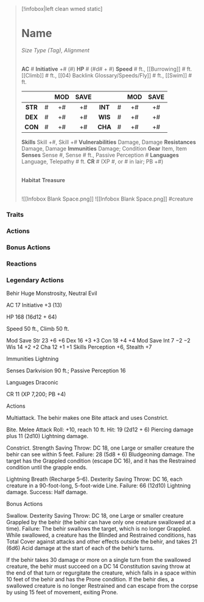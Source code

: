 > [!infobox|left clean wmed static]
> # Name
> *Size Type (Tag), Alignment*
> 
> | |
> | - |
> **AC** # **Initiative** +# (#)
> **HP** # (#d# + #)
> **Speed** # ft., [[Burrowing]] # ft. [[Climb]] # ft., [[04) Backlink Glossary/Speeds/Fly]] # ft., [[Swim]] # ft.
> 
> | | | MOD | SAVE | | | MOD | SAVE |
> | :-: | :-: | :-: | :-: | :-: | :-: | :-: | :-: |
> | **STR** | # | +# | +# | **INT** | # | +# | +# | 
> | **DEX** | # | +# | +# | **WIS** | # | +# | +# |
> | **CON** | # | +# | +# | **CHA** | # | +# | +# |
> **Skills** Skill +#, Skill +#
> **Vulnerabilities** Damage, Damage
> **Resistances** Damage, Damage
> **Immunities** Damage; Condition
> **Gear** Item, Item
> **Senses** Sense #, Sense # ft., Passive Perception #
> **Languages** Language, Telepathy # ft.
> **CR** # (XP #, or # in lair; PB +#)
>
> | |
> | - |
> **Habitat**
> **Treasure**
> 
> | |
> | - |
> ![[Infobox Blank Space.png]]
> ![[Infobox Blank Space.png]]
> #creature 


### Traits
### Actions
### Bonus Actions
### Reactions
### Legendary Actions
Behir
Huge Monstrosity, Neutral Evil

AC 17 Initiative +3 (13)

HP 168 (16d12 + 64)

Speed 50 ft., Climb 50 ft.

Mod	Save
Str	23	+6	+6
Dex	16	+3	+3
Con	18	+4	+4
Mod	Save
Int	7	−2	−2
Wis	14	+2	+2
Cha	12	+1	+1
Skills Perception +6, Stealth +7

Immunities Lightning

Senses Darkvision 90 ft.; Passive Perception 16

Languages Draconic

CR 11 (XP 7,200; PB +4)

Actions

Multiattack. The behir makes one Bite attack and uses Constrict.

Bite. Melee Attack Roll: +10, reach 10 ft. Hit: 19 (2d12 + 6) Piercing damage plus 11 (2d10) Lightning damage.

Constrict. Strength Saving Throw: DC 18, one Large or smaller creature the behir can see within 5 feet. Failure: 28 (5d8 + 6) Bludgeoning damage. The target has the Grappled condition (escape DC 16), and it has the Restrained condition until the grapple ends.

Lightning Breath (Recharge 5–6). Dexterity Saving Throw: DC 16, each creature in a 90-foot-long, 5-foot-wide Line. Failure: 66 (12d10) Lightning damage. Success: Half damage.

Bonus Actions

Swallow. Dexterity Saving Throw: DC 18, one Large or smaller creature Grappled by the behir (the behir can have only one creature swallowed at a time). Failure: The behir swallows the target, which is no longer Grappled. While swallowed, a creature has the Blinded and Restrained conditions, has Total Cover against attacks and other effects outside the behir, and takes 21 (6d6) Acid damage at the start of each of the behir’s turns.

If the behir takes 30 damage or more on a single turn from the swallowed creature, the behir must succeed on a DC 14 Constitution saving throw at the end of that turn or regurgitate the creature, which falls in a space within 10 feet of the behir and has the Prone condition. If the behir dies, a swallowed creature is no longer Restrained and can escape from the corpse by using 15 feet of movement, exiting Prone.